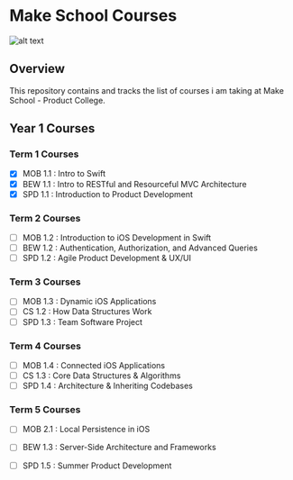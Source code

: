  # Make School Courses

![alt text](https://image.slidesharecdn.com/gettingstarted-ms-ios-151012022221-lva1-app6891/95/make-school-2017-mastering-ios-development-1-638.jpg?cb=1444616613)

## Overview

This repository contains and tracks the list of courses i am taking at Make School - Product College.


## Year 1 Courses

### Term 1 Courses

- [x] MOB 1.1 : Intro to Swift
- [x] BEW 1.1 : Intro to RESTful and Resourceful MVC Architecture
- [x] SPD 1.1 : Introduction to Product Development

### Term 2 Courses

- [ ] MOB 1.2 : Introduction to iOS Development in Swift
- [ ] BEW 1.2 : Authentication, Authorization, and Advanced Queries
- [ ] SPD 1.2 : Agile Product Development & UX/UI

### Term 3 Courses

- [ ] MOB 1.3 : Dynamic iOS Applications
- [ ] CS 1.2 : How Data Structures Work
- [ ] SPD 1.3 : Team Software Project

### Term 4 Courses

- [ ] MOB 1.4 : Connected iOS Applications
- [ ] CS 1.3 : Core Data Structures & Algorithms
- [ ] SPD 1.4 : Architecture & Inheriting Codebases

### Term 5 Courses


- [ ] MOB 2.1 : Local Persistence in iOS
- [ ] BEW 1.3 : Server-Side Architecture and Frameworks
- [ ] SPD 1.5 : Summer Product Development



